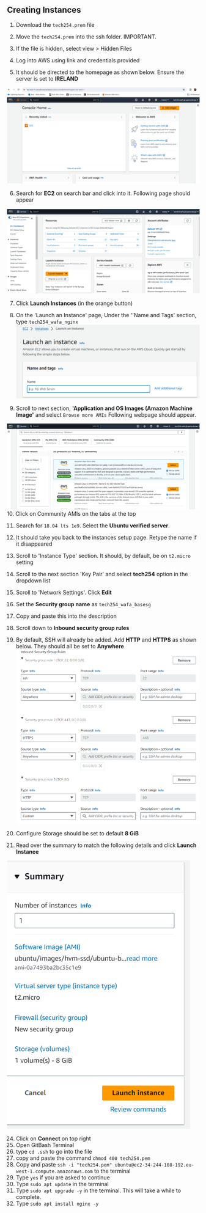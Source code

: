 ## Creating Instances 

1. Download the `tech254.prem` file 
2. Move the `tech254.prem` into the ssh folder. IMPORTANT.
3. If the file is hidden, select view > Hidden Files

4. Log into AWS using link and credentials provided
5. It should be directed to the homepage as shown below. Ensure the server is set to **IRELAND**

![](homepage_ss.png)

6. Search for **EC2** on search bar and click into it. Following page should appear

![](instances_homepage.png)

7. Click **Launch Instances** (in the orange button)

8. On the 'Launch an Instance' page, Under the ''Name and Tags' section, type `tech254_wafa_nginx`
![](instance_name.png)

9. Scroll to next section, **'Application and OS Images (Amazon Machine Image'** and select `Browse more AMIs`
Following webpage should appear.

![](browse_AMIs.png)
10. Click on Community AMIs on the tabs at the top

11. Search for `18.04 lts 1e9`. Select the **Ubuntu verified server**.

12.  It should take you back to the instances setup page. Retype the name if it disappeared

13. Scroll to 'Instance Type' section. It should, by default, be on `t2.micro` setting

14. Scroll to the next section 'Key Pair' and select **tech254** option in the dropdown list
15. Scroll to 'Network Settings'. Click **Edit**
16. Set the **Security group name** as `tech254_wafa_basesg`
17. Copy and paste this into the description
18. Scroll down to **Inbound security group rules**
19. By default, SSH will already be added. Add **HTTP** and **HTTPS** as shown below. They should all be set to **Anywhere**
![](secuirty_group_rules.png)

21. Configure Storage should be set to default **8 GiB**
    
22. Read over the summary to match the following details and click **Launch Instance**

![](launch_instances.png)

24. Click on **Connect** on top right 
23. Open GitBash Terminal 
23. type `cd .ssh` to go into the file
24. copy and paste the command `chmod 400 tech254.pem`
25. Copy and paste `ssh -i "tech254.pem" ubuntu@ec2-34-244-108-192.eu-west-1.compute.amazonaws.com` to the terminal 
26. Type `yes` if you are asked to continue 
27. Type `sudo apt update` in the terminal
26. Type `sudo apt upgrade -y` in the terminal. This will take a while to complete.
27. Type `sudo apt install nginx -y`




